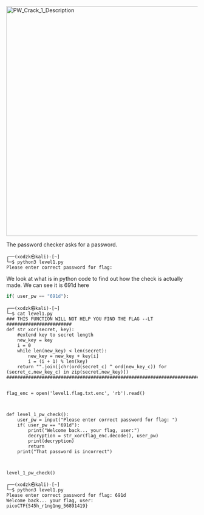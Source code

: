 

<img width="606" alt="PW_Crack_1_Description" src="https://github.com/sahinyurek/picoCTF-writeups/assets/62119201/0d4b2c92-2fd4-4482-adae-7aa74f34cc06">

The password checker asks for a password.

```shell
┌──(xodzk㉿kali)-[~]
└─$ python3 level1.py 
Please enter correct password for flag: 
```

We look at what is in python code to find out how the check is actually made.
We can see it is 691d here 
```python
if( user_pw == "691d"):
```

```shell
┌──(xodzk㉿kali)-[~]
└─$ cat level1.py
### THIS FUNCTION WILL NOT HELP YOU FIND THE FLAG --LT ########################
def str_xor(secret, key):
    #extend key to secret length
    new_key = key
    i = 0
    while len(new_key) < len(secret):
        new_key = new_key + key[i]
        i = (i + 1) % len(key)        
    return "".join([chr(ord(secret_c) ^ ord(new_key_c)) for (secret_c,new_key_c) in zip(secret,new_key)])
###############################################################################


flag_enc = open('level1.flag.txt.enc', 'rb').read()



def level_1_pw_check():
    user_pw = input("Please enter correct password for flag: ")
    if( user_pw == "691d"):
        print("Welcome back... your flag, user:")
        decryption = str_xor(flag_enc.decode(), user_pw)
        print(decryption)
        return
    print("That password is incorrect")



level_1_pw_check()
                                                                                                                    
┌──(xodzk㉿kali)-[~]
└─$ python3 level1.py
Please enter correct password for flag: 691d
Welcome back... your flag, user:
picoCTF{545h_r1ng1ng_56891419}
```
